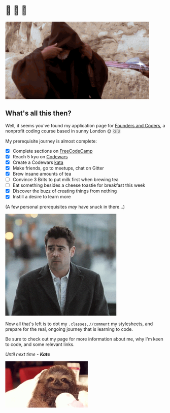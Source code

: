 # :wave: :wave: :wave:

<img src="img/hellothereobiwan.gif" title="Oh, I didn't see you come in">

## What's all this then?

Well, it seems you've found my application page for [Founders and Coders](https://foundersandcoders.com), a nonprofit coding course based in sunny London :sun_with_face: :gb:

My prerequisite journey is almost complete:

- [x] Complete sections on [FreeCodeCamp](https://www.freecodecamp.org)
- [x] Reach 5 kyu on [Codewars](https://www.codewars.com/)
- [x] Create a Codewars [kata](https://www.codewars.com/kata/5ac66185a1ad6f065b000046)
- [x] Make friends, go to meetups, chat on Gitter
- [x] Brew insane amounts of tea
- [ ] Convince 3 Brits to put milk first when brewing tea
- [ ] Eat something besides a cheese toastie for breakfast this week
- [x] Discover the buzz of creating things from nothing
- [x] Instill a desire to learn more

(A few personal prerequisites _may_ have snuck in there...)

<img src="img/shrug.gif" title="Oops">

Now all that's left is to dot my `.classes`, `//comment` my stylesheets, and prepare for the real, ongoing journey that is learning to code.

Be sure to check out my page for more information about me, why I'm keen to code, and some relevant links. 

_Until next time - **Kate**_

<img src="img/motivationalsloth.gif" title="To the moon!">

